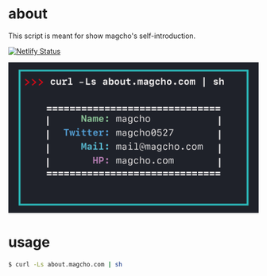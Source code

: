 # about

This script is meant for show magcho's self-introduction.

[![Netlify Status](https://api.netlify.com/api/v1/badges/eb4d1c02-fe8d-4eb6-926a-42581d6b7f32/deploy-status)](https://app.netlify.com/sites/about-magcho/deploys)

![idcard-image](./id.png ) 

# usage

```bash
$ curl -Ls about.magcho.com | sh
```

